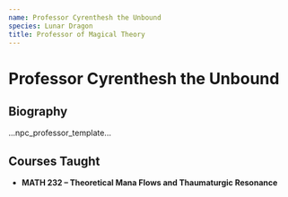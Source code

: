 ```yaml
---
name: Professor Cyrenthesh the Unbound
species: Lunar Dragon
title: Professor of Magical Theory
---
```


# Professor Cyrenthesh the Unbound

## Biography
...npc_professor_template...

## Courses Taught
- **MATH 232 – Theoretical Mana Flows and Thaumaturgic Resonance**
